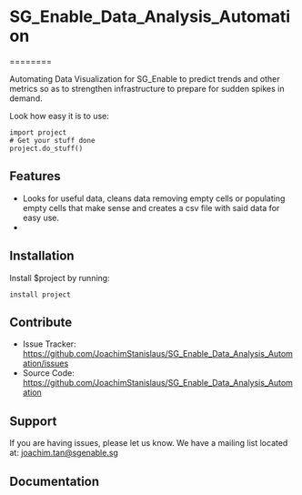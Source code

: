 # SG_Enable_Data_Analysis_Automation
========

Automating Data Visualization for SG_Enable to predict trends and other metrics so as to strengthen infrastructure to prepare for sudden spikes in demand.

Look how easy it is to use:

    import project
    # Get your stuff done
    project.do_stuff()

Features
--------

- Looks for useful data, cleans data removing empty cells or populating empty cells that make sense and creates a csv file with said data for easy use.
- 

Installation
------------

Install $project by running:

    install project

Contribute
----------

- Issue Tracker: https://github.com/JoachimStanislaus/SG_Enable_Data_Analysis_Automation/issues
- Source Code: https://github.com/JoachimStanislaus/SG_Enable_Data_Analysis_Automation

Support
-------

If you are having issues, please let us know.
We have a mailing list located at: joachim.tan@sgenable.sg

Documentation
-------

